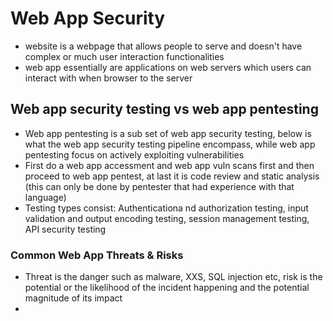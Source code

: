 # Web App Security

- website is a webpage that allows people to serve and doesn't have complex or much user interaction functionalities
- web app essentially are applications on web servers which users can interact with when browser to the server

## Web app security testing vs web app pentesting

- Web app pentesting is a sub set of web app security testing, below is what the web app security testing pipeline encompass, while web app pentesting focus on actively exploiting vulnerabilities
- First do a web app accessment and web app vuln scans first and then proceed to web app pentest, at last it is code review and static analysis (this can only be done by pentester that had experience with that language)
- Testing types consist: Authenticationa nd authorization testing, input validation and output encoding testing, session management testing, API security testing

### Common Web App Threats & Risks

- Threat is the danger such as malware, XXS, SQL injection etc, risk is the potential or the likelihood of the incident happening and the potential magnitude of its impact
- 






